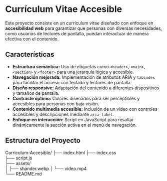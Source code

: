 # Currículum Vitae Accesible

Este proyecto consiste en un currículum vitae diseñado con enfoque en **accesibilidad web** para garantizar que personas con diversas necesidades, como usuarios de lectores de pantalla, puedan interactuar de manera efectiva con el contenido.

## Características

- **Estructura semántica:** Uso de etiquetas como `<header>`, `<main>`, `<section>` y `<footer>` para una jerarquía lógica y accesible.
- **Navegación mejorada:** Implementación de atributos ARIA y `tabindex` para facilitar el acceso con teclado y lectores de pantalla.
- **Diseño responsive:** Adaptación del contenido a diferentes dispositivos y tamaños de pantalla.
- **Contraste óptimo:** Colores diseñados para ser perceptibles y accesibles para personas con baja visión.
- **Contenido multimedia accesible:** Inclusión de un video con controles accesibles y descripciones mediante `aria-label`.
- **Enfoque en interacción:** Script en JavaScript para resaltar dinámicamente la sección activa en el menú de navegación.

## Estructura del Proyecto

Curriculum-Accesible/
├── index.html
├── index.css   
├── script.js  
├── assets/  
│   ├── shander.webp 
│   └── video.mp4  
└── README.md    




